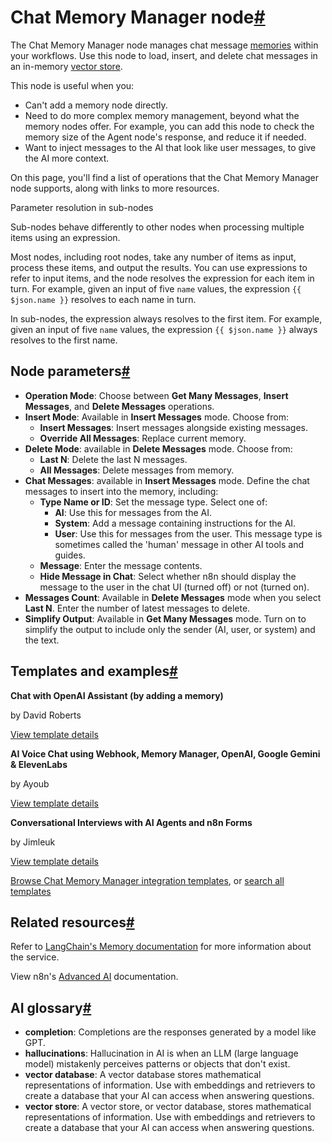 [](https://github.com/n8n-io/n8n-docs/edit/main/docs/integrations/builtin/cluster-nodes/sub-nodes/n8n-nodes-langchain.memorymanager.md "Edit this page")

# Chat Memory Manager node[#](#chat-memory-manager-node "Permanent link")

The Chat Memory Manager node manages chat message [memories](../../../../../glossary/#ai-memory) within your workflows. Use this node to load, insert, and delete chat messages in an in-memory [vector store](../../../../../glossary/#ai-vector-store).

This node is useful when you:

*   Can't add a memory node directly.
*   Need to do more complex memory management, beyond what the memory nodes offer. For example, you can add this node to check the memory size of the Agent node's response, and reduce it if needed.
*   Want to inject messages to the AI that look like user messages, to give the AI more context.

On this page, you'll find a list of operations that the Chat Memory Manager node supports, along with links to more resources.

Parameter resolution in sub-nodes

Sub-nodes behave differently to other nodes when processing multiple items using an expression.

Most nodes, including root nodes, take any number of items as input, process these items, and output the results. You can use expressions to refer to input items, and the node resolves the expression for each item in turn. For example, given an input of five `name` values, the expression `{{ $json.name }}` resolves to each name in turn.

In sub-nodes, the expression always resolves to the first item. For example, given an input of five `name` values, the expression `{{ $json.name }}` always resolves to the first name.

## Node parameters[#](#node-parameters "Permanent link")

*   **Operation Mode**: Choose between **Get Many Messages**, **Insert Messages**, and **Delete Messages** operations.
*   **Insert Mode**: Available in **Insert Messages** mode. Choose from:
    *   **Insert Messages**: Insert messages alongside existing messages.
    *   **Override All Messages**: Replace current memory.
*   **Delete Mode**: available in **Delete Messages** mode. Choose from:
    *   **Last N**: Delete the last N messages.
    *   **All Messages**: Delete messages from memory.
*   **Chat Messages**: available in **Insert Messages** mode. Define the chat messages to insert into the memory, including:
    *   **Type Name or ID**: Set the message type. Select one of:
        *   **AI**: Use this for messages from the AI.
        *   **System**: Add a message containing instructions for the AI.
        *   **User**: Use this for messages from the user. This message type is sometimes called the 'human' message in other AI tools and guides.
    *   **Message**: Enter the message contents.
    *   **Hide Message in Chat**: Select whether n8n should display the message to the user in the chat UI (turned off) or not (turned on).
*   **Messages Count**: Available in **Delete Messages** mode when you select **Last N**. Enter the number of latest messages to delete.
*   **Simplify Output**: Available in **Get Many Messages** mode. Turn on to simplify the output to include only the sender (AI, user, or system) and the text.

## Templates and examples[#](#templates-and-examples "Permanent link")

**Chat with OpenAI Assistant (by adding a memory)**

by David Roberts

[View template details](https://n8n.io/workflows/2098-chat-with-openai-assistant-by-adding-a-memory/)

**AI Voice Chat using Webhook, Memory Manager, OpenAI, Google Gemini & ElevenLabs**

by Ayoub

[View template details](https://n8n.io/workflows/2405-ai-voice-chat-using-webhook-memory-manager-openai-google-gemini-and-elevenlabs/)

**Conversational Interviews with AI Agents and n8n Forms**

by Jimleuk

[View template details](https://n8n.io/workflows/2566-conversational-interviews-with-ai-agents-and-n8n-forms/)

[Browse Chat Memory Manager integration templates](https://n8n.io/integrations/chat-memory-manager/), or [search all templates](https://n8n.io/workflows/)

## Related resources[#](#related-resources "Permanent link")

Refer to [LangChain's Memory documentation](https://langchain-ai.github.io/langgraphjs/concepts/memory/) for more information about the service.

View n8n's [Advanced AI](../../../../../advanced-ai/) documentation.

## AI glossary[#](#ai-glossary "Permanent link")

*   **completion**: Completions are the responses generated by a model like GPT.
*   **hallucinations**: Hallucination in AI is when an LLM (large language model) mistakenly perceives patterns or objects that don't exist.
*   **vector database**: A vector database stores mathematical representations of information. Use with embeddings and retrievers to create a database that your AI can access when answering questions.
*   **vector store**: A vector store, or vector database, stores mathematical representations of information. Use with embeddings and retrievers to create a database that your AI can access when answering questions.